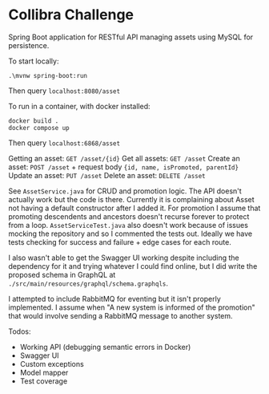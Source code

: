 # Collibra Challenge #

Spring Boot application for RESTful API managing assets using MySQL for persistence.

To start locally:
```
.\mvnw spring-boot:run
```
Then query `localhost:8080/asset`

To run in a container, with docker installed:
```
docker build .
docker compose up
```
Then query `localhost:6868/asset`

Getting an asset: `GET /asset/{id}`
Get all assets: `GET /asset`
Create an asset: `POST /asset` + request body `{id, name, isPromoted, parentId}`
Update an asset: `PUT /asset`
Delete an asset: `DELETE /asset`

See `AssetService.java` for CRUD and promotion logic. The API doesn't actually work but the code is there. Currently it is complaining about Asset not having a default constructor after I added it. For promotion I assume that promoting descendents and ancestors doesn't recurse forever to protect from a loop. `AssetServiceTest.java` also doesn't work because of issues mocking the repository and so I commented the tests out. Ideally we have tests checking for success and failure + edge cases for each route.

I also wasn't able to get the Swagger UI working despite including the dependency for it and trying whatever I could find online, but I did write the proposed schema in GraphQL at `./src/main/resources/graphql/schema.graphqls`.

I attempted to include RabbitMQ for eventing but it isn't properly implemented. I assume when "A new system is informed of the promotion" that would involve sending a RabbitMQ message to another system.

Todos:
* Working API (debugging semantic errors in Docker)
* Swagger UI
* Custom exceptions
* Model mapper
* Test coverage
